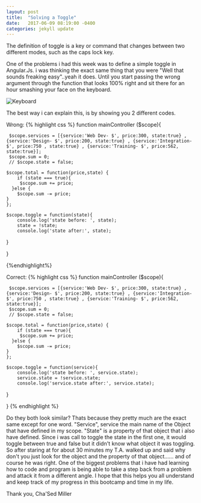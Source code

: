 ```yaml
---
layout: post
title:  "Solving a Toggle"
date:   2017-06-09 08:19:00 -0400
categories: jekyll update
---
```

The definition of toggle is a key or command that changes between two different modes, such as the caps lock key.

One of the problems i had this week was to define a simple toggle in Angular.Js. i was thinking the exact same thing that you were "Well that sounds freaking easy"..yeah it does. Until you start passing the wrong argument through the function that looks 100% right and sit there for an hour smashing your face on the keyboard.


![Keyboard](https://media.giphy.com/media/2c4LO1c3PAiDm/giphy.gif)

The best way i can explain this, is by showing you 2 different codes.

Wrong:
{% highlight css %}
	function mainController ($scope){

	 $scope.services = [{service:'Web Dev- $', price:300, state:true} ,{service:'Design- $', price:200, state:true} , {service:'Integration- $', price:750 , state:true} , {service:'Training- $', price:562, state:true}];
	 $scope.sum = 0;
	 // $scope.state = false;

	$scope.total = function(price,state) {
		if (state === true){
		 $scope.sum += price;
	  }else {
	  	$scope.sum -= price;
	}
	};

	$scope.toggle = function(state){
		console.log('state before: ', state);
		state = !state;
		console.log('state after:', state);
  }

}

{%endhighlight%}

Correct:
{% highlight css %}
	function mainController ($scope){

	 $scope.services = [{service:'Web Dev- $', price:300, state:true} ,{service:'Design- $', price:200, state:true} , {service:'Integration- $', price:750 , state:true} , {service:'Training- $', price:562, state:true}];
	 $scope.sum = 0;
	 // $scope.state = false;

	$scope.total = function(price,state) {
		if (state === true){
		 $scope.sum += price;
	  }else {
	  	$scope.sum -= price;
	}
	};

	$scope.toggle = function(service){
		console.log('state before: ', service.state);
		service.state = !service.state;
		console.log('service.state after:', service.state);
  }

}
{% endhighlight %}

Do they both look similar? Thats because they pretty much are the exact same except for one word. "Service", service the main name of the Object that have defined in my scope. "State" is a property of that object that i also have defined. Since i was call to toggle the state in the first one, it would toggle between true and false but it didn't know what object it was toggling. So after staring at for about 30 minutes my T.A. walked up and said why don't you just look for the object and the property of that object...... and of course he was right. One of the biggest problems that i have had learning how to code and program is being able to take a step back from a problem and attack it from a different angle. I hope that this helps you all understand and keep track of my progress in this bootcamp and time in my life.


Thank you,
	Cha'Sed Miller 

[jekyll-docs]: https://jekyllrb.com/docs/home
[jekyll-gh]:   https://github.com/jekyll/jekyll
[jekyll-talk]: https://talk.jekyllrb.com/
